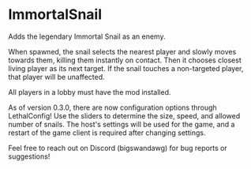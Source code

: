# ImmortalSnail
Adds the legendary Immortal Snail as an enemy.

When spawned, the snail selects the nearest player and slowly moves towards them, killing them instantly on contact.
Then it chooses closest living player as its next target.
If the snail touches a non-targeted player, that player will be unaffected.

All players in a lobby must have the mod installed.

As of version 0.3.0, there are now configuration options through LethalConfig! Use the sliders to determine the size, speed, and allowed number of snails. The host's settings will be used for the game, and a restart of the game client is required after changing settings.

Feel free to reach out on Discord (bigswandawg) for bug reports or suggestions!
